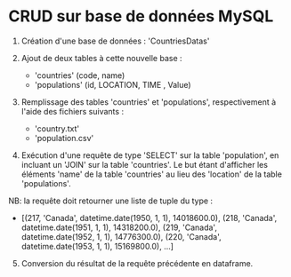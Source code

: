 # CRUD sur base de données MySQL

1. Création d'une base de données : 'CountriesDatas'
2. Ajout de deux tables à cette nouvelle base :
     - 'countries' (code, name)
     - 'populations' (id, LOCATION, TIME , Value)

3. Remplissage des tables 'countries' et 'populations', respectivement à l'aide des fichiers suivants :
     - 'country.txt'
     - 'population.csv'

4. Exécution d'une requête de type 'SELECT' sur la table 'population', en incluant un 'JOIN' sur la table 'countries'. Le but étant d'afficher les éléments 'name' de la table 'countries' au lieu des 'location' de la table 'populations'.

NB: la requête doit retourner une liste de tuple du type :
- [(217, 'Canada', datetime.date(1950, 1, 1), 14018600.0), (218, 'Canada', datetime.date(1951, 1, 1), 14318200.0), (219, 'Canada', datetime.date(1952, 1, 1), 14776300.0), (220, 'Canada', datetime.date(1953, 1, 1), 15169800.0), ...]

5. Conversion du résultat de la requête précédente en dataframe.
